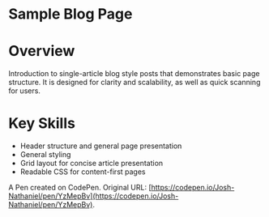 # Sample Blog Page

# Overview
Introduction to single-article blog style posts that demonstrates basic page structure. It is designed for clarity and scalability, as well as quick scanning for users.

# Key Skills
- Header structure and general page presentation
- General styling
- Grid layout for concise article presentation
- Readable CSS for content-first pages

A Pen created on CodePen.
Original URL: [https://codepen.io/Josh-Nathaniel/pen/YzMepBv](https://codepen.io/Josh-Nathaniel/pen/YzMepBv).
